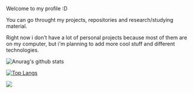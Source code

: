 Welcome to my profile :D

You can go throught my projects, repositories and research/studying material.

Right now i don't have a lot of personal projects because most of them are on my computer,
but i'm planning to add more cool stuff and different technologies.

![Anurag's github stats](https://github-readme-stats.vercel.app/api?username=wagnercaetano&show_icons=true&theme=radical)

[![Top Langs](https://github-readme-stats.vercel.app/api/top-langs/?username=wagnercaetano&layout=compact)](https://github.com/anuraghazra/github-readme-stats)

![](https://komarev.com/ghpvc/?username=wagnercaetano&color=blue&style=flat)

